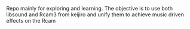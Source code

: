 Repo mainly for exploring and learning. The objective is to use both libsound and Rcam3 from keijiro and unify them to achieve music driven effects on the Rcam 

